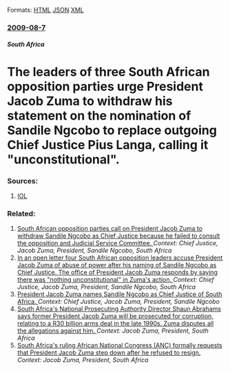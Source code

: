 
Formats: [HTML](/news/2009/08/7/the-leaders-of-three-south-african-opposition-parties-urge-president-jacob-zuma-to-withdraw-his-statement-on-the-nomination-of-sandile-ngco.html)  [JSON](/news/2009/08/7/the-leaders-of-three-south-african-opposition-parties-urge-president-jacob-zuma-to-withdraw-his-statement-on-the-nomination-of-sandile-ngco.json)  [XML](/news/2009/08/7/the-leaders-of-three-south-african-opposition-parties-urge-president-jacob-zuma-to-withdraw-his-statement-on-the-nomination-of-sandile-ngco.xml)  

### [2009-08-7](/news/2009/08/7/index.md)

##### South Africa
#  The leaders of three South African opposition parties urge President Jacob Zuma to withdraw his statement on the nomination of Sandile Ngcobo to replace outgoing Chief Justice Pius Langa, calling it "unconstitutional". 




### Sources:

1. [IOL](http://www.int.iol.co.za/index.php?set_id=1&click_id=13&art_id=nw20090807153123971C665735)

### Related:

1. [ South African opposition parties call on President Jacob Zuma to withdraw Sandile Ngcobo as Chief Justice because he failed to consult the opposition and Judicial Service Committee. ](/news/2009/08/9/south-african-opposition-parties-call-on-president-jacob-zuma-to-withdraw-sandile-ngcobo-as-chief-justice-because-he-failed-to-consult-the.md) _Context: Chief Justice, Jacob Zuma, President, Sandile Ngcobo, South Africa_
2. [ In an open letter four South African opposition leaders accuse President Jacob Zuma of abuse of power after his naming of Sandile Ngcobo as Chief Justice. The office of President Jacob Zuma responds by saying there was "nothing unconstitutional" in Zuma's action. ](/news/2009/08/10/in-an-open-letter-four-south-african-opposition-leaders-accuse-president-jacob-zuma-of-abuse-of-power-after-his-naming-of-sandile-ngcobo-as.md) _Context: Chief Justice, Jacob Zuma, President, Sandile Ngcobo, South Africa_
3. [ President Jacob Zuma names Sandile Ngcobo as Chief Justice of South Africa. ](/news/2009/08/6/president-jacob-zuma-names-sandile-ngcobo-as-chief-justice-of-south-africa.md) _Context: Chief Justice, Jacob Zuma, President, Sandile Ngcobo_
4. [South Africa's National Prosecuting Authority Director Shaun Abrahams says former President Jacob Zuma will be prosecuted for corruption, relating to a R30 billion arms deal in the late 1990s. Zuma disputes all the allegations against him. ](/news/2018/03/16/south-africa-s-national-prosecuting-authority-director-shaun-abrahams-says-former-president-jacob-zuma-will-be-prosecuted-for-corruption-re.md) _Context: Jacob Zuma, President, South Africa_
5. [South Africa's ruling African National Congress (ANC) formally requests that President Jacob Zuma step down after he refused to resign. ](/news/2018/02/13/south-africa-s-ruling-african-national-congress-anc-formally-requests-that-president-jacob-zuma-step-down-after-he-refused-to-resign.md) _Context: Jacob Zuma, President, South Africa_
